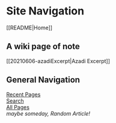 # Site Navigation

[[README|Home]]  

## A wiki page of note

[[20210606-azadiExcerpt|Azadi Excerpt]]

## General Navigation

[Recent Pages](/recent-pages.html)  
[Search](/search.html)  
[All Pages](/all-pages.html)  
_maybe someday, Random Article!_  
